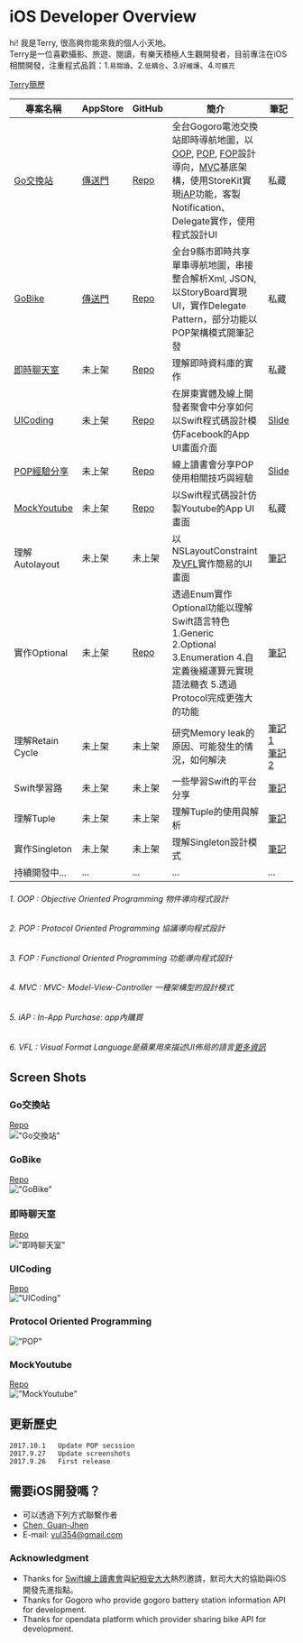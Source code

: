 
# iOS Developer Overview

hi! 我是Terry, 很高興你能來我的個人小天地。<br>
Terry是一位喜歡攝影、旅遊、閱讀，有樂天積極人生觀開發者，目前專注在iOS相關開發，注重程式品質：1.`易閱讀`、2.`低耦合`、3.`好維護`、4.`可擴充`<br>

[Terry簡歷](https://goo.gl/tmE5w5)

| 專案名稱| AppStore | GitHub | 簡介 | 筆記 |
| ------| ------- | ------ | ------ | ------ |
| [Go交換站](#go交換站) | [傳送門](https://goo.gl/oT9ymK) | [Repo](https://goo.gl/t7BRz3) | 全台Gogoro電池交換站即時導航地圖，以[OOP](#1-oop--objective-oriented-programming-物件導向程式設計), [POP](#2-pop--protocol-oriented-programming-協議導向程式設計), [FOP](#3-fop--functional-oriented-programming-功能導向程式設計)設計導向，[MVC](#4-mvc--mvc--model-view-controller-一種架構型的設計模式)基底架構，使用StoreKit實現[iAP](#5-iap--in-app-purchase-app內購買)功能，客製 Notification、Delegate實作，使用程式設計UI | 私藏 |
| [GoBike](#gobike) | [傳送門](https://goo.gl/cqPrsf)| [Repo](https://goo.gl/sDVT3t) | 全台9縣市即時共享單車導航地圖，串接整合解析Xml, JSON, 以StoryBoard實現UI，實作Delegate Pattern，部分功能以POP架構模式開筆記發| 私藏 |
| [即時聊天室](#即時聊天室) | 未上架 | [Repo](https://goo.gl/QjQe8W) | 理解即時資料庫的實作 | 私藏 |
| [UICoding](#uicoding) | 未上架 | [Repo](https://goo.gl/nZqR2h) | 在屏東實體及線上開發者聚會中分享如何以Swift程式碼設計模仿Facebook的App UI畫面介面 | [Slide](https://goo.gl/1ZcGzc) |
| [POP經驗分享](#protocol-oriented-programming) | 未上架 | [Repo](https://goo.gl/sRCiNq) | 線上讀書會分享POP使用相關技巧與經驗 | [Slide](https://goo.gl/Pzp1Hj) |
| [MockYoutube](#mockYoutube) | 未上架 | [Repo](https://goo.gl/2dP8se) | 以Swift程式碼設計仿製Youtube的App UI畫面 | 私藏 |
| 理解 Autolayout | 未上架 | 未上架 | 以NSLayoutConstraint及[VFL](#6-vfl--visual-format-language是蘋果用來描述ui佈局的語言更多資訊)實作簡易的UI畫面| [筆記](https://goo.gl/8KgPEs) |
| 實作Optional | 未上架 | [Repo](https://goo.gl/4w53mS) | 透過Enum實作Optional功能以理解Swift語言特色<br> 1.Generic 2.Optional 3.Enumeration 4.自定義後綴運算元實現語法糖衣 5.透過Protocol完成更強大的功能 <br/> | [筆記](https://goo.gl/SW95Ys) |
| 理解Retain Cycle | 未上架 | 未上架 | 研究Memory leak的原因、可能發生的情況，如何解決 |  [筆記1](https://goo.gl/EFhV4k)   <br>[筆記2](https://goo.gl/oYJBWJ)<br/> |
| Swift學習路 | 未上架 | 未上架 | 一些學習Swift的平台分享 | [筆記](https://goo.gl/GwU5iH) |
| 理解Tuple | 未上架 | 未上架 | 理解Tuple的使用與解析 | [筆記](https://goo.gl/UPw2Ac) |
| 實作Singleton | 未上架 | 未上架 | 理解Singleton設計模式 | [筆記](https://goo.gl/EbQhQS) |
| 持續開發中... | ...| ... | ... | ... |




###### 1. OOP : Objective Oriented Programming 物件導向程式設計 
###### 2. POP : Protocol Oriented Programming 協議導向程式設計
###### 3. FOP : Functional Oriented Programming 功能導向程式設計
###### 4. MVC : MVC- Model-View-Controller 一種架構型的設計模式
###### 5. iAP : In-App Purchase: app內購買
###### 6. VFL : Visual Format Language是蘋果用來描述UI佈局的語言[更多資訊](https://goo.gl/UDCXNm)





## Screen Shots

### Go交換站 
[Repo](https://goo.gl/QjQe8W)<br>
!["Go交換站"](/screenshots/GoBattery.jpg)
### GoBike
[Repo](https://goo.gl/sDVT3t)<br>
!["GoBike"](/screenshots/Gobike.jpg)
### 即時聊天室
[Repo](https://goo.gl/QjQe8W)<br>
!["即時聊天室"](/screenshots/chatroom.jpg)
### UICoding
[Repo](https://goo.gl/nZqR2h)<br>
!["UICoding"](/screenshots/mockFacebookUI.jpg)
### Protocol Oriented Programming
!["POP"](/screenshots/POP.png)
### MockYoutube
[Repo](https://goo.gl/2dP8se)<br>
!["MockYoutube"](/screenshots/mockYoutube.jpg)



## 更新歷史 
	2017.10.1	Update POP secssion
	2017.9.27   Update screenshots
	2017.9.26   First release
## 需要iOS開發嗎？
* 可以透過下列方式聯繫作者
* [Chen, Guan-Jhen](https://goo.gl/USI7g5)
* E-mail: <vul354@gmail.com>

### Acknowledgment
- Thanks for [Swift線上讀書會](http://bit.ly/2f15cS4)與[紀相安大大](http://bit.ly/2f1oUxg)熱烈邀請，默司大大的協助與iOS開發先進指點。
- Thanks for Gogoro who provide gogoro battery station information API for development.
- Thanks for opendata platform which provider sharing bike API for development.



